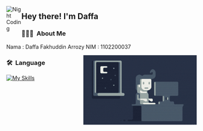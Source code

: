 <img alt="Night Coding" src="./assets/Hand%20Wave.gif" width='40' align="left"/><h2>Hey there! I'm Daffa</h2>

<!-- ## 👋 &nbsp;Hey there! I'm Daffa -->

### 👨🏻‍💻 &nbsp;About Me
Nama : Daffa Fakhuddin Arrozy
NIM : 1102200037


<img alt="Night Coding" src="https://raw.githubusercontent.com/AVS1508/AVS1508/master/assets/Night-Coding.gif" align="right"/>

### 🛠 &nbsp;Language

[![My Skills](https://skillicons.dev/icons?i=aws,gcp,azure,react,vue,flutter&perline=3)](https://skillicons.dev)




